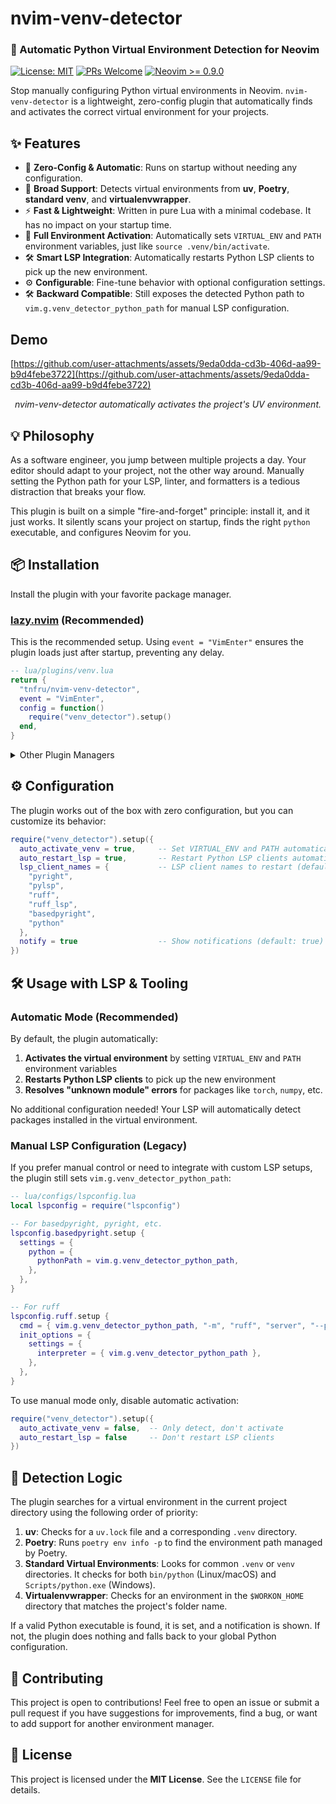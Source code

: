 # nvim-venv-detector

### 🐍 Automatic Python Virtual Environment Detection for Neovim

[![License: MIT](https://img.shields.io/badge/License-MIT-blue.svg)](https://opensource.org/licenses/MIT)
[![PRs Welcome](https://img.shields.io/badge/PRs-welcome-brightgreen.svg?style=flat-square)](http://makeapullrequest.com)
[![Neovim >= 0.9.0](https://img.shields.io/badge/Neovim-≥%200.9.0-blueviolet.svg)](https://github.com/neovim/neovim)

Stop manually configuring Python virtual environments in Neovim. `nvim-venv-detector` is a lightweight, zero-config plugin that automatically finds and activates the correct virtual environment for your projects.

## ✨ Features

- 🚀 **Zero-Config & Automatic**: Runs on startup without needing any configuration.
- 🐍 **Broad Support**: Detects virtual environments from **uv**, **Poetry**, **standard venv**, and **virtualenvwrapper**.
- ⚡️ **Fast & Lightweight**: Written in pure Lua with a minimal codebase. It has no impact on your startup time.
- 🔄 **Full Environment Activation**: Automatically sets `VIRTUAL_ENV` and `PATH` environment variables, just like `source .venv/bin/activate`.
- 🛠️ **Smart LSP Integration**: Automatically restarts Python LSP clients to pick up the new environment.
- ⚙️ **Configurable**: Fine-tune behavior with optional configuration settings.
- 🛠️ **Backward Compatible**: Still exposes the detected Python path to `vim.g.venv_detector_python_path` for manual LSP configuration.

## Demo

[https://github.com/user-attachments/assets/9eda0dda-cd3b-406d-aa99-b9d4febe3722](https://github.com/user-attachments/assets/9eda0dda-cd3b-406d-aa99-b9d4febe3722)

_<p align="center">nvim-venv-detector automatically activates the project's UV environment.</p>_

## 💡 Philosophy

As a software engineer, you jump between multiple projects a day. Your editor should adapt to your project, not the other way around. Manually setting the Python path for your LSP, linter, and formatters is a tedious distraction that breaks your flow.

This plugin is built on a simple "fire-and-forget" principle: install it, and it just works. It silently scans your project on startup, finds the right `python` executable, and configures Neovim for you.

## 📦 Installation

Install the plugin with your favorite package manager.

### [lazy.nvim](https://github.com/folke/lazy.nvim) (Recommended)

This is the recommended setup. Using `event = "VimEnter"` ensures the plugin loads just after startup, preventing any delay.

```lua
-- lua/plugins/venv.lua
return {
  "tnfru/nvim-venv-detector",
  event = "VimEnter",
  config = function()
    require("venv_detector").setup()
  end,
}
```

<details>
<summary>Other Plugin Managers</summary>

### [packer.nvim](https://github.com/wbthomason/packer.nvim)

```lua
use {
  "tnfru/nvim-venv-detector",
  config = function()
    require("venv_detector").setup()
  end,
}
```

### [vim-plug](https://github.com/junegunn/vim-plug)

```vim
Plug 'tnfru/nvim-venv-detector'

" Call setup in your init.lua or via a lua heredoc
lua << EOF
require("venv_detector").setup()
EOF
```

</details>

## ⚙️ Configuration

The plugin works out of the box with zero configuration, but you can customize its behavior:

```lua
require("venv_detector").setup({
  auto_activate_venv = true,     -- Set VIRTUAL_ENV and PATH automatically (default: true)
  auto_restart_lsp = true,       -- Restart Python LSP clients automatically (default: true)
  lsp_client_names = {           -- LSP client names to restart (default list includes common Python LSPs)
    "pyright",
    "pylsp", 
    "ruff",
    "ruff_lsp",
    "basedpyright",
    "python"
  },
  notify = true                  -- Show notifications (default: true)
})
```

## 🛠️ Usage with LSP & Tooling

### Automatic Mode (Recommended)

By default, the plugin automatically:
1. **Activates the virtual environment** by setting `VIRTUAL_ENV` and `PATH` environment variables
2. **Restarts Python LSP clients** to pick up the new environment
3. **Resolves "unknown module" errors** for packages like `torch`, `numpy`, etc.

No additional configuration needed! Your LSP will automatically detect packages installed in the virtual environment.

### Manual LSP Configuration (Legacy)

If you prefer manual control or need to integrate with custom LSP setups, the plugin still sets `vim.g.venv_detector_python_path`:

```lua
-- lua/configs/lspconfig.lua
local lspconfig = require("lspconfig")

-- For basedpyright, pyright, etc.
lspconfig.basedpyright.setup {
  settings = {
    python = {
      pythonPath = vim.g.venv_detector_python_path,
    },
  },
}

-- For ruff
lspconfig.ruff.setup {
  cmd = { vim.g.venv_detector_python_path, "-m", "ruff", "server", "--preview" },
  init_options = {
    settings = {
      interpreter = { vim.g.venv_detector_python_path },
    },
  },
}
```

To use manual mode only, disable automatic activation:

```lua
require("venv_detector").setup({
  auto_activate_venv = false,  -- Only detect, don't activate
  auto_restart_lsp = false     -- Don't restart LSP clients
})
```

## 🔬 Detection Logic

The plugin searches for a virtual environment in the current project directory using the following order of priority:

1.  **uv**: Checks for a `uv.lock` file and a corresponding `.venv` directory.
2.  **Poetry**: Runs `poetry env info -p` to find the environment path managed by Poetry.
3.  **Standard Virtual Environments**: Looks for common `.venv` or `venv` directories. It checks for both `bin/python` (Linux/macOS) and `Scripts/python.exe` (Windows).
4.  **Virtualenvwrapper**: Checks for an environment in the `$WORKON_HOME` directory that matches the project's folder name.

If a valid Python executable is found, it is set, and a notification is shown. If not, the plugin does nothing and falls back to your global Python configuration.

## 🙏 Contributing

This project is open to contributions! Feel free to open an issue or submit a pull request if you have suggestions for improvements, find a bug, or want to add support for another environment manager.

## 📄 License

This project is licensed under the **MIT License**. See the `LICENSE` file for details.
